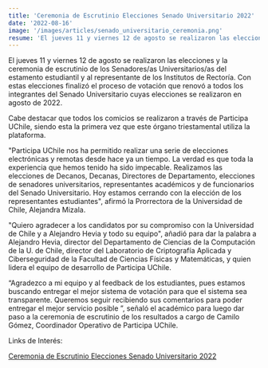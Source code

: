 ```yaml
---
title: 'Ceremonia de Escrutinio Elecciones Senado Universitario 2022'
date: '2022-08-16'
image: '/images/articles/senado_universitario_ceremonia.png'
resume: 'El jueves 11 y viernes 12 de agosto se realizaron las elecciones y la ceremonia de escrutinio de los Senadores/as Universitarios/as del estamento estudiantil y al representante de los Institutos de Rectoría.'
---
```

El jueves 11 y viernes 12 de agosto se realizaron las elecciones y la ceremonia de escrutinio de los Senadores/as Universitarios/as del estamento estudiantil y al representante de los Institutos de Rectoría. Con estas elecciones finalizó el proceso de votación que renovó a todos los integrantes del Senado Universitario cuyas elecciones se realizaron en agosto de 2022.

Cabe destacar que todos los comicios se realizaron a través de Participa UChile, siendo esta la primera vez que este órgano triestamental utiliza la plataforma.

"Participa UChile nos ha permitido realizar una serie de elecciones electrónicas y remotas desde hace ya un tiempo. La verdad es que toda la experiencia que hemos tenido ha sido impecable. Realizamos las elecciones de Decanos, Decanas, Directores de Departamento, elecciones de senadores universitarios, representantes académicos y de funcionarios del Senado Universitario. Hoy estamos cerrando con la elección de los representantes estudiantes", afirmó la Prorrectora de la Universidad de Chile, Alejandra Mizala.

"Quiero agradecer a los candidatos por su compromiso con la Universidad de Chile y a Alejandro Hevia y todo su equipo", añadió para dar la palabra a Alejandro Hevia, director del Departamento de Ciencias de la Computación de la U. de Chile, director del Laboratorio de Criptografía Aplicada y Ciberseguridad de la Facultad de Ciencias Físicas y Matemáticas, y quien lidera el equipo de desarrollo de Participa UChile.

“Agradezco a mi equipo y al feedback de los estudiantes, pues estamos buscando entregar el mejor sistema de votación para que el sistema sea transparente. Queremos seguir recibiendo sus comentarios para poder entregar el mejor servicio posible ”, señaló el académico para luego dar paso a la ceremonia de escrutinio de los resultados a cargo de Camilo Gómez, Coordinador Operativo de Participa UChile.

Links de Interés:

[Ceremonia de Escrutinio Elecciones Senado Universitario 2022](https://www.youtube.com/watch?v=3S1G74jgDj4)

